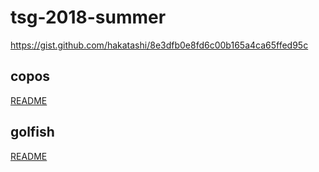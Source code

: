 # tsg-2018-summer

https://gist.github.com/hakatashi/8e3dfb0e8fd6c00b165a4ca65ffed95c

## copos

[README](./copos/README.md)

## golfish

[README](./golfish/README.md)
